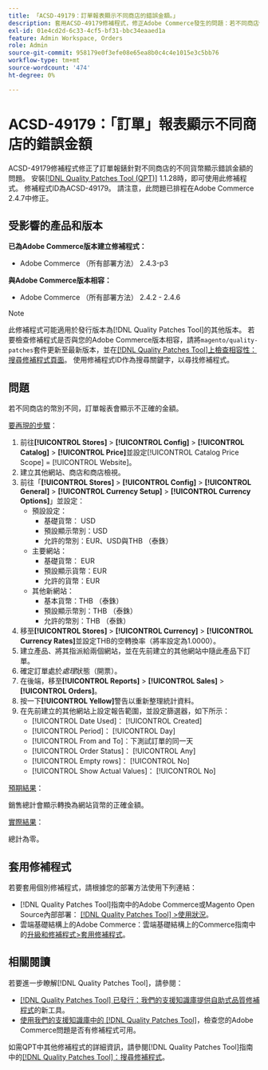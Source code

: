 ```yaml
---
title: 「ACSD-49179：訂單報表顯示不同商店的錯誤金額。」
description: 套用ACSD-49179修補程式，修正Adobe Commerce發生的問題：若不同商店使用不同貨幣，訂單報表會顯示不正確的金額。
exl-id: 01e4cd2d-6c33-4cf5-bf31-bbc34eaaed1a
feature: Admin Workspace, Orders
role: Admin
source-git-commit: 958179e0f3efe08e65ea8b0c4c4e1015e3c5bb76
workflow-type: tm+mt
source-wordcount: '474'
ht-degree: 0%

---
```


# ACSD-49179：「訂單」報表顯示不同商店的錯誤金額

ACSD-49179修補程式修正了訂單報錶針對不同商店的不同貨幣顯示錯誤金額的問題。 安裝[[!DNL Quality Patches Tool (QPT)]](/help/announcements/adobe-commerce-announcements/magento-quality-patches-released-new-tool-to-self-serve-quality-patches.md) 1.1.28時，即可使用此修補程式。 修補程式ID為ACSD-49179。 請注意，此問題已排程在Adobe Commerce 2.4.7中修正。

## 受影響的產品和版本

**已為Adobe Commerce版本建立修補程式：**

* Adobe Commerce （所有部署方法） 2.4.3-p3

**與Adobe Commerce版本相容：**

* Adobe Commerce （所有部署方法） 2.4.2 - 2.4.6

>[!NOTE]
>
>此修補程式可能適用於發行版本為[!DNL Quality Patches Tool]的其他版本。 若要檢查修補程式是否與您的Adobe Commerce版本相容，請將`magento/quality-patches`套件更新至最新版本，並在[[!DNL Quality Patches Tool]上檢查相容性：搜尋修補程式頁面](https://experienceleague.adobe.com/tools/commerce-quality-patches/index.html)。 使用修補程式ID作為搜尋關鍵字，以尋找修補程式。

## 問題

若不同商店的幣別不同，訂單報表會顯示不正確的金額。

<u>要再現的步驟</u>：

1. 前往&#x200B;**[!UICONTROL Stores]** > **[!UICONTROL Config]** > **[!UICONTROL Catalog]** > **[!UICONTROL Price]**&#x200B;並設定[!UICONTROL Catalog Price Scope] = [!UICONTROL Website]。
1. 建立其他網站、商店和商店檢視。
1. 前往「**[!UICONTROL Stores]** > **[!UICONTROL Config]** > **[!UICONTROL General]** > **[!UICONTROL Currency Setup]** > **[!UICONTROL Currency Options]**」並設定：
   * 預設設定：
      * 基礎貨幣： USD
      * 預設顯示幣別：USD
      * 允許的幣別：EUR、USD與THB （泰銖）
   * 主要網站：
      * 基礎貨幣： EUR
      * 預設顯示貨幣：EUR
      * 允許的貨幣：EUR
   * 其他新網站：
      * 基本貨幣：THB （泰銖）
      * 預設顯示幣別：THB （泰銖）
      * 允許的幣別：THB （泰銖）
1. 移至&#x200B;**[!UICONTROL Stores]** > **[!UICONTROL Currency]** > **[!UICONTROL Currency Rates]**&#x200B;並設定THB的空轉換率（將率設定為1.0000）。
1. 建立產品、將其指派給兩個網站，並在先前建立的其他網站中隨此產品下訂單。
1. 確定訂單處於&#x200B;*處理*&#x200B;狀態（開票）。
1. 在後端，移至&#x200B;**[!UICONTROL Reports]** > **[!UICONTROL Sales]** > **[!UICONTROL Orders]**。
1. 按一下&#x200B;**[!UICONTROL Yellow]**&#x200B;警告以重新整理統計資料。
1. 在先前建立的其他網站上設定報告範圍，並設定篩選器，如下所示：
   * [!UICONTROL Date Used]： [!UICONTROL Created]
   * [!UICONTROL Period]： [!UICONTROL Day]
   * [!UICONTROL From and To]：下測試訂單的同一天
   * [!UICONTROL Order Status]： [!UICONTROL Any]
   * [!UICONTROL Empty rows]： [!UICONTROL No]
   * [!UICONTROL Show Actual Values]： [!UICONTROL No]

<u>預期結果</u>：

銷售總計會顯示轉換為網站貨幣的正確金額。

<u>實際結果</u>：

總計為零。

## 套用修補程式

若要套用個別修補程式，請根據您的部署方法使用下列連結：

* [!DNL Quality Patches Tool]指南中的Adobe Commerce或Magento Open Source內部部署： [[!DNL Quality Patches Tool] >使用狀況](https://experienceleague.adobe.com/docs/commerce-operations/tools/quality-patches-tool/usage.html)。
* 雲端基礎結構上的Adobe Commerce：雲端基礎結構上的Commerce指南中的[升級和修補程式>套用修補程式](https://experienceleague.adobe.com/docs/commerce-cloud-service/user-guide/develop/upgrade/apply-patches.html)。

## 相關閱讀

若要進一步瞭解[!DNL Quality Patches Tool]，請參閱：

* [[!DNL Quality Patches Tool] 已發行：我們的支援知識庫提供自助式品質修補程式](/help/announcements/adobe-commerce-announcements/magento-quality-patches-released-new-tool-to-self-serve-quality-patches.md)的新工具。
* [使用我們的支援知識庫中的 [!DNL Quality Patches Tool]](/help/support-tools/patches-available-in-qpt-tool/check-patch-for-magento-issue-with-magento-quality-patches.md)，檢查您的Adobe Commerce問題是否有修補程式可用。

如需QPT中其他修補程式的詳細資訊，請參閱[!DNL Quality Patches Tool]指南中的[[!DNL Quality Patches Tool]：搜尋修補程式](https://experienceleague.adobe.com/tools/commerce-quality-patches/index.html)。
